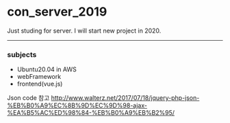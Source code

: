 # con_server_2019
Just studing for server.
I will start new project in 2020.

---

### subjects
  - Ubuntu20.04 in AWS
  - webFramework
  - frontend(vue.js)

Json code 참고 
http://www.walterz.net/2017/07/18/jquery-php-json-%EB%B0%A9%EC%8B%9D%EC%9D%98-ajax-%EA%B5%AC%ED%98%84-%EB%B0%A9%EB%B2%95/
